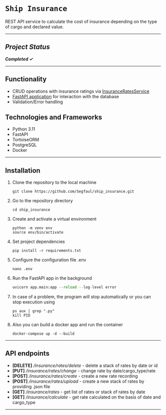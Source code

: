 # `Ship Insurance`

REST API service to calculate the cost of insurance depending on the type of cargo and declared value.

___

## *Project Status*

***Completed &#10003;***
___
## Functionality
- CRUD operations with insurance ratings via [InsuranceRatesService](https://github.com/Segfaul/ship_insurance/blob/e7b626426f1da6380a3e0aa6dd521f18f009bcfd/database/dbapi.py#L9C29-L95)
- [FastAPI application](https://github.com/Segfaul/ship_insurance/blob/e7b626426f1da6380a3e0aa6dd521f18f009bcfd/app.py#L24-L112) for interaction with the database
- Validation/Error handling

## Technologies and Frameworks
- Python 3.11
- FastAPI
- TortoiseORM
- PostgreSQL
- Docker
___

## Installation

1. Clone the repository to the local machine

    ```shell
    git clone https://github.com/Segfaul/ship_insurance.git
    ```

2. Go to the repository directory

    ```shell
    cd ship_insurance
    ```

3. Create and activate a virtual environment

    ```shell
    python -m venv env
    source env/bin/activate
    ```

4. Set project dependencies

    ```shell
    pip install -r requirements.txt
    ```

5. Configure the configuration file .env

    ```shell
    nano .env
    ```

6. Run the FastAPI app in the background

    ```python
    uvicorn app.main:app --reload --log-level error
    ```

7. In case of a problem, the program will stop automatically or you can stop execution using

    ```shell
    ps aux | grep ".py"
    kill PID
    ```

8. Also you can build a docker app and run the container

    ```shell
    docker-compose up -d --build
    ```

___

## API endpoints
- **[DELETE]** */insurance/rates/delete* - delete a stack of rates by date or id
- **[PUT]** */insurance/rates/change* - change rate by date/cargo_type/rate
- **[POST]** */insurance/rates/create* - create a new rate recording
- **[POST]** */insurance/rates/upload* - create a new stack of rates by providing .json file
- **[GET]** */insurance/rates* - get list of rates or stack of rates by date
- **[GET]** */insurance/calculate* - get rate calculated on the basis of date and cargo_type
___